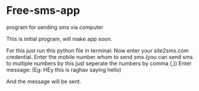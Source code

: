 # Free-sms-app
program for sending sms via computer

This is initial program, will make app soon.

For this just run this python file in terminal:
Now enter your site2sms.com credential.
Enter the mobile number whom to send sms.(you can send sms to multiple numbers by this just seperate the numbers by comma (,))
Enter message: (Eg: HEy this is raghav saying hello) 

And the message will be sent.
